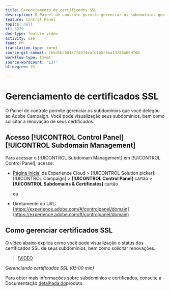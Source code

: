 ```yaml
---
title: Gerenciamento de certificados SSL
description: O Painel de controle permite gerenciar os subdomínios que você delegou ao Adobe Campaign. Você pode visualização seus subdomínios, bem como solicitar a renovação de seus certificados.
feature: Control Panel
topics: null
kt: 3379
doc-type: feature video
activity: use
team: PM
translation-type: tm+mt
source-git-commit: cb5d5bc58137fd374eafe165c6ea13288a60d7db
workflow-type: tm+mt
source-wordcount: '137'
ht-degree: 4%

---
```



# Gerenciamento de certificados SSL

O Painel de controle permite gerenciar os subdomínios que você delegou ao Adobe Campaign. Você pode visualização seus subdomínios, bem como solicitar a renovação de seus certificados.

## Acesso [!UICONTROL Control Panel] [!UICONTROL Subdomain Management]

Para acessar o [!UICONTROL Subdomain Management] em [!UICONTROL Control Panel], acesse:

* [Página inicial](https://experience.adobe.com/#/home) da Experience Cloud > [!UICONTROL Solution picker]: [!UICONTROL Campaign] > **[!UICONTROL Control Panel]** cartão > **[!UICONTROL Subdomains & Certificates]** cartão

   ou
* Diretamente do URL: [https://experience.adobe.com/#/controlpanel/domain](https://experience.adobe.com/#/controlpanel/domain)

## Como gerenciar certificados SSL

O vídeo abaixo explica como você pode visualização o status dos certificados SSL de seus subdomínios, bem como solicitar renovações.

>[!VIDEO](https://video.tv.adobe.com/v/28492?quality=12)

*Gerenciando certificados SSL (05:00 min)*

Para obter mais informações sobre subdomínios e certificados, consulte a Documentação [detalhada do](https://helpx.adobe.com/br/campaign/kb/control-panel-subdomains-certificates.html)produto.
